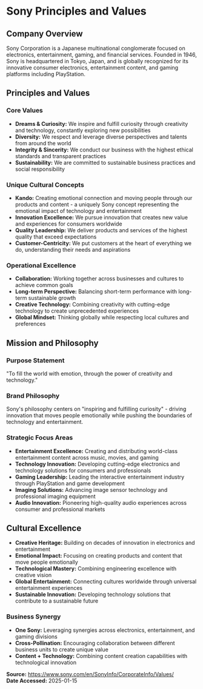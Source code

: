 # Sony Principles and Values

## Company Overview
Sony Corporation is a Japanese multinational conglomerate focused on electronics, entertainment, gaming, and financial services. Founded in 1946, Sony is headquartered in Tokyo, Japan, and is globally recognized for its innovative consumer electronics, entertainment content, and gaming platforms including PlayStation.

## Principles and Values

### Core Values
- **Dreams & Curiosity:** We inspire and fulfill curiosity through creativity and technology, constantly exploring new possibilities
- **Diversity:** We respect and leverage diverse perspectives and talents from around the world
- **Integrity & Sincerity:** We conduct our business with the highest ethical standards and transparent practices
- **Sustainability:** We are committed to sustainable business practices and social responsibility

### Unique Cultural Concepts
- **Kando:** Creating emotional connection and moving people through our products and content - a uniquely Sony concept representing the emotional impact of technology and entertainment
- **Innovation Excellence:** We pursue innovation that creates new value and experiences for consumers worldwide
- **Quality Leadership:** We deliver products and services of the highest quality that exceed expectations
- **Customer-Centricity:** We put customers at the heart of everything we do, understanding their needs and aspirations

### Operational Excellence
- **Collaboration:** Working together across businesses and cultures to achieve common goals
- **Long-term Perspective:** Balancing short-term performance with long-term sustainable growth
- **Creative Technology:** Combining creativity with cutting-edge technology to create unprecedented experiences
- **Global Mindset:** Thinking globally while respecting local cultures and preferences

## Mission and Philosophy

### Purpose Statement
"To fill the world with emotion, through the power of creativity and technology."

### Brand Philosophy
Sony's philosophy centers on "inspiring and fulfilling curiosity" - driving innovation that moves people emotionally while pushing the boundaries of technology and entertainment.

### Strategic Focus Areas
- **Entertainment Excellence:** Creating and distributing world-class entertainment content across music, movies, and gaming
- **Technology Innovation:** Developing cutting-edge electronics and technology solutions for consumers and professionals
- **Gaming Leadership:** Leading the interactive entertainment industry through PlayStation and game development
- **Imaging Solutions:** Advancing image sensor technology and professional imaging equipment
- **Audio Innovation:** Pioneering high-quality audio experiences across consumer and professional markets

## Cultural Excellence
- **Creative Heritage:** Building on decades of innovation in electronics and entertainment
- **Emotional Impact:** Focusing on creating products and content that move people emotionally
- **Technological Mastery:** Combining engineering excellence with creative vision
- **Global Entertainment:** Connecting cultures worldwide through universal entertainment experiences
- **Sustainable Innovation:** Developing technology solutions that contribute to a sustainable future

### Business Synergy
- **One Sony:** Leveraging synergies across electronics, entertainment, and gaming divisions
- **Cross-Pollination:** Encouraging collaboration between different business units to create unique value
- **Content + Technology:** Combining content creation capabilities with technological innovation

**Source:** https://www.sony.com/en/SonyInfo/CorporateInfo/Values/  
**Date Accessed:** 2025-01-15